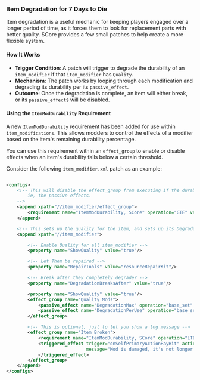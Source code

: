 ### Item Degradation for 7 Days to Die

Item degradation is a useful mechanic for keeping players engaged over a longer period of time, as it forces them to
look for replacement parts with better quality. SCore provides a few small patches to help create a more flexible
system.

#### How It Works

* **Trigger Condition**: A patch will trigger to degrade the durability of an `item_modifier` if that `item_modifier`
  has `Quality`.
* **Mechanism**: The patch works by looping through each modification and degrading its durability per its
  `passive_effect`.
* **Outcome**: Once the degradation is complete, an item will either break, or its `passive_effect`s will be disabled.

#### Using the `ItemModDurability` Requirement

A new `ItemModDurability` requirement has been added for use within `item_modifications`. This allows modders to control
the effects of a modifier based on the item's remaining durability percentage.

You can use this requirement within an `effect_group` to enable or disable effects when an item's durability falls below
a certain threshold.

Consider the following `item_modifier.xml` patch as an example:

```xml

<configs>
    <!-- This will disable the effect_group from executing if the durability is below the threshold,
        ie, the passive effects.
    -->
    <append xpath="//item_modifier/effect_group">
        <requirement name="ItemModDurability, SCore" operation="GTE" value="0.9"/>
    </append>

    <!-- This sets up the quality for the item, and sets up its DegradationPerUse -->
    <append xpath="//item_modifier">

        <!-- Enable Quality for all item_modifier -->
        <property name="ShowQuality" value="true"/>

        <!-- Let Them be repaired -->
        <property name="RepairTools" value="resourceRepairKit"/>

        <!-- Break after they completely degrade? -->
        <property name="DegradationBreaksAfter" value="true"/>

        <property name="ShowQuality" value="true"/>
        <effect_group name="Quality Mods">
            <passive_effect name="DegradationMax" operation="base_set" value="300,400" tier="1,6"/>
            <passive_effect name="DegradationPerUse" operation="base_set" value="1"/>
        </effect_group>

        <!-- This is optional, just to let you show a log message -->
        <effect_group name="Item Broken">
            <requirement name="ItemModDurability, SCore" operation="LTE" value="0.9"/>
            <triggered_effect trigger="onSelfPrimaryActionRayHit" action="LogMessage"
                              message="Mod is damaged, it's not longer working.">
            </triggered_effect>
        </effect_group>
    </append>
</configs>
```

